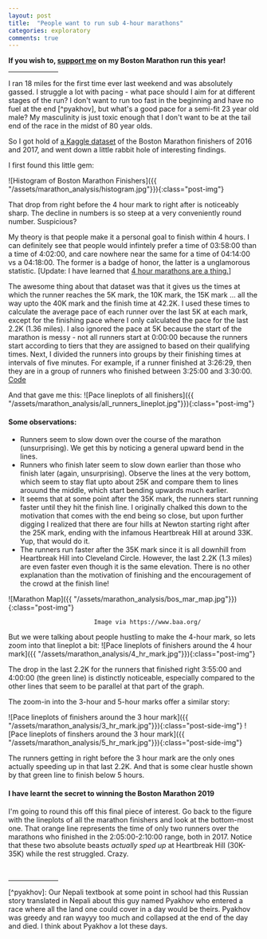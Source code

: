 ```yaml
---
layout: post
title:  "People want to run sub 4-hour marathons"
categories: exploratory
comments: true
---
```

**If you wish to, [support me] on my Boston Marathon run this year!**
<hr style="width: 100px;" />

I ran 18 miles for the first time ever last weekend and was absolutely gassed. I struggle a lot with pacing - what pace should I aim for at different stages of the run? I don't want to run too fast in the beginning and have no fuel at the end [^pyakhov], but what's a good pace for a semi-fit 23 year old male? My masculinity is just toxic enough that I don't want to be at the tail end of the race in the midst of 80 year olds.  

So I got hold of [a Kaggle dataset] of the Boston Marathon finishers of 2016 and 2017, and went down a little rabbit hole of interesting findings.

I first found this little gem:

![Histogram of Boston Marathon Finishers]({{ "/assets/marathon_analysis/histogram.jpg"}}){:class="post-img"}

That drop from right before the 4 hour mark to right after is noticeably sharp. The decline in numbers is so steep at a very conveniently round number. Suspicious?

My theory is that people make it a personal goal to finish within 4 hours. I can definitely see that people would infintely prefer a time of 03:58:00 than a time of 4:02:00, and care nowhere near the same for a time of 04:14:00 vs a 04:18:00. The former is a badge of honor, the latter is a unglamorous statistic. [Update: I have learned that [4 hour marathons are a thing.]]

The awesome thing about that dataset was that it gives us the times at which the runner reaches the 5K mark, the 10K mark, the 15K mark ... all the way upto the 40K mark and the finish time at 42.2K. I used these times to calculate the average pace of each runner over the last 5K at each mark, except for the finishing pace where I only calculated the pace for the last 2.2K (1.36 miles). I also ignored the pace at 5K because the start of the marathon is messy - not all runners start at 0:00:00 because the runners start according to tiers that they are assigned to based on their qualifying times. Next, I divided the runners into groups by their finishing times at intervals of five minutes. For example, if a runner finished at 3:26:29, then they are in a group of runners who finished between 3:25:00 and 3:30:00. [Code]

And that gave me this:
![Pace lineplots of all finishers]({{ "/assets/marathon_analysis/all_runners_lineplot.jpg"}}){:class="post-img"}

#### Some observations:

- Runners seem to slow down over the course of the marathon (unsurprising). 
We get this by noticing a general upward bend in the lines.
- Runners who finish later seem to slow down earlier than those who finish later (again, unsurprising). Observe the lines at the very bottom, which seem to stay flat upto about 25K and compare them to lines arouund the middle, which start bending upwards much earlier.
- It seems that at some point after the 35K mark, the runners start running faster until they hit the finish line. I originally chalked this down to the motivation that comes with the end being so close, but upon further digging I realized that there are four hills at Newton starting right after the 25K mark, ending with the infamous Heartbreak Hill at around 33K. Yup, that would do it.
- The runners run faster after the 35K mark since it is all downhill from Heartbreak Hill into Cleveland Circle. However, the last 2.2K (1.3 miles) are even faster even though it is the same elevation. There is no other explanation than the motivation of finishing and the encouragement of the crowd at the finish line!

![Marathon Map]({{ "/assets/marathon_analysis/bos_mar_map.jpg"}}){:class="post-img"}

                            Image via https://www.baa.org/

But we were talking about people hustling to make the 4-hour mark, so lets zoom into that lineplot a bit:
![Pace lineplots of finishers around the 4 hour mark]({{ "/assets/marathon_analysis/4_hr_mark.jpg"}}){:class="post-img"}

The drop in the last 2.2K for the runners that finished right 3:55:00 and 4:00:00 (the green line) is distinctly noticeable, especially compared to the other lines that seem to be parallel at that part of the graph.

The zoom-in into the 3-hour and 5-hour marks offer a similar story:

![Pace lineplots of finishers around the 3 hour mark]({{ "/assets/marathon_analysis/3_hr_mark.jpg"}}){:class="post-side-img"}
![Pace lineplots of finshers around the 3 hour mark]({{ "/assets/marathon_analysis/5_hr_mark.jpg"}}){:class="post-side-img"}

The runners getting in right before the 3 hour mark are the only ones actually speeding up in that last 2.2K. And that is some clear hustle shown by that green line to finish below 5 hours.

#### I have learnt the secret to winning the Boston Marathon 2019
I'm going to round this off this final piece of interest. Go back to the figure with the lineplots of all the marathon finishers and look at the bottom-most one. That orange line represents the time of only two runners over the marathons who finished in the 2:05:00-2:10:00 range, both in 2017. Notice that these two absolute beasts _actually sped up_ at Heartbreak Hill (30K-35K) while the rest struggled. Crazy.

<br>
<hr style="width: 100px;" />
<!-- Footnotes -->
[^pyakhov]: Our Nepali textbook at some point in school had this Russian story translated in Nepali about this guy named Pyakhov who entered a race where all the land one could cover in a day would be theirs. Pyakhov was greedy and ran wayyy too much and collapsed at the end of the day and died. I think about Pyakhov a lot these days.

[4 hour marathons are a thing.]: https://www.realbuzz.com/articles-interests/running/article/tips-on-how-to-run-a-sub-4-hour-marathon/
[support me]: https://www.crowdrise.com/o/en/campaign/tuftsboston2019/bhushansuwal
[Code]: https://github.com/bsuwal/Boston_Marathon_Analysis
[a Kaggle dataset]: https://www.kaggle.com/rojour/boston-results
